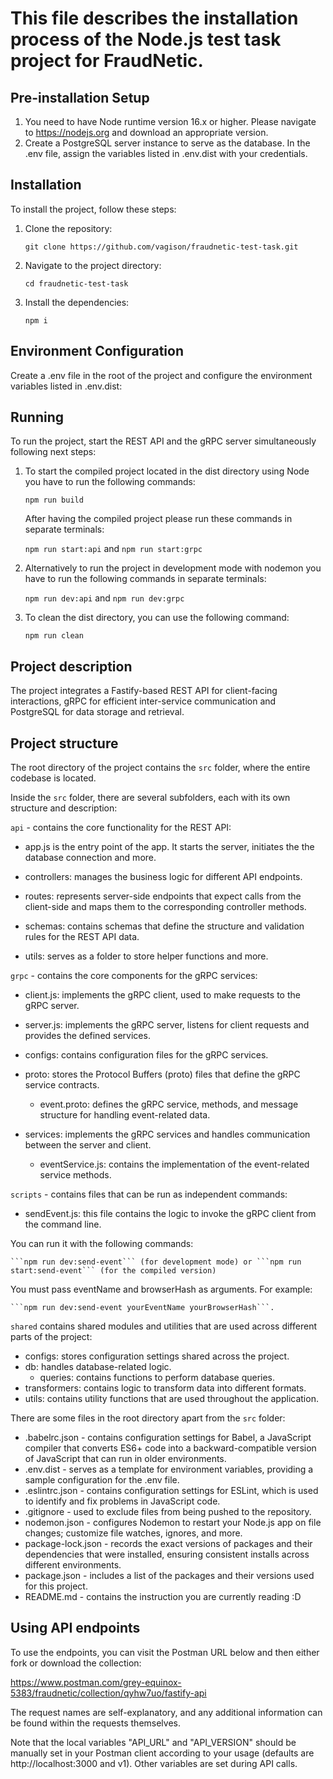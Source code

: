 This file describes the installation process of the Node.js test task project for FraudNetic.
=============================================================================================


## Pre-installation Setup
1. You need to have Node runtime version 16.x or higher. Please navigate to https://nodejs.org and download an appropriate version.
2. Create a PostgreSQL server instance to serve as the database. In the .env file, assign the variables listed in .env.dist with your credentials.

## Installation
To install the project, follow these steps:
1. Clone the repository:

    ```git clone https://github.com/vagison/fraudnetic-test-task.git```

2. Navigate to the project directory:

    ```cd fraudnetic-test-task```

3. Install the dependencies:

    ```npm i```


## Environment Configuration
Create a .env file in the root of the project and configure the environment variables listed in .env.dist:

## Running
To run the project, start the REST API and the gRPC server simultaneously following next steps:

1. To start the compiled project located in the dist directory using Node you have to run the following commands:

    ```npm run build```
    
    After having the compiled project please run these commands in separate terminals:

    ```npm run start:api``` and ```npm run start:grpc```

2. Alternatively to run the project in development mode with nodemon you have to run the following commands in separate terminals:

    ```npm run dev:api``` and ```npm run dev:grpc```
   
3. To clean the dist directory, you can use the following command: 

    ```npm run clean```


## Project description
The project integrates a Fastify-based REST API for client-facing interactions, gRPC for efficient inter-service communication and PostgreSQL for data storage and retrieval.


## Project structure
The root directory of the project contains the ```src``` folder, where the entire codebase is located.

Inside the ```src``` folder, there are several subfolders, each with its own structure and description:

```api``` - contains the core functionality for the REST API:
* app.js is the entry point of the app. It starts the server, initiates the the database connection and more.


* controllers: manages the business logic for different API endpoints.
* routes: represents server-side endpoints that expect calls from the client-side and maps them to the corresponding controller methods.
* schemas: contains schemas that define the structure and validation rules for the REST API data.
* utils: serves as a folder to store helper functions and more.


```grpc``` - contains the core components for the gRPC services:
* client.js: implements the gRPC client, used to make requests to the gRPC server.
* server.js: implements the gRPC server, listens for client requests and provides the defined services.


* configs: contains configuration files for the gRPC services.
* proto: stores the Protocol Buffers (proto) files that define the gRPC service contracts.
  - event.proto: defines the gRPC service, methods, and message structure for handling event-related data.
* services: implements the gRPC services and handles communication between the server and client.
  - eventService.js: contains the implementation of the event-related service methods.


```scripts``` - contains files that can be run as independent commands:
* sendEvent.js: this file contains the logic to invoke the gRPC client from the command line.


You can run it with the following commands:

    ```npm run dev:send-event``` (for development mode) or ```npm run start:send-event``` (for the compiled version)


You must pass eventName and browserHash as arguments. For example:

    ```npm run dev:send-event yourEventName yourBrowserHash```.


```shared``` contains shared modules and utilities that are used across different parts of the project:
* configs: stores configuration settings shared across the project.
* db: handles database-related logic.
  - queries: contains functions to perform database queries.
* transformers: contains logic to transform data into different formats.
* utils: contains utility functions that are used throughout the application.


There are some files in the root directory apart from the ```src``` folder:
* .babelrc.json - contains configuration settings for Babel, a JavaScript compiler that converts ES6+ code into a backward-compatible version of JavaScript that can run in older environments.
* .env.dist - serves as a template for environment variables, providing a sample configuration for the .env file.
* .eslintrc.json - contains configuration settings for ESLint, which is used to identify and fix problems in JavaScript code.
* .gitignore - used to exclude files from being pushed to the repository.
* nodemon.json - configures Nodemon to restart your Node.js app on file changes; customize file watches, ignores, and more.
* package-lock.json - records the exact versions of packages and their dependencies that were installed, ensuring consistent installs across different environments.
* package.json - includes a list of the packages and their versions used for this project.
* README.md - contains the instruction you are currently reading :D


## Using API endpoints
To use the endpoints, you can visit the Postman URL below and then either fork or download the collection:

https://www.postman.com/grey-equinox-5383/fraudnetic/collection/qyhw7uo/fastify-api

The request names are self-explanatory, and any additional information can be found within the requests themselves.

Note that the local variables "API_URL" and "API_VERSION" should be manually set in your Postman client according to your usage (defaults are http://localhost:3000 and v1). Other variables are set during API calls.

